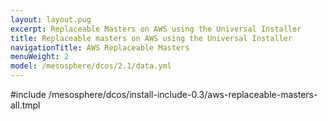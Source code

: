 ```yaml
---
layout: layout.pug
excerpt: Replaceable Masters on AWS using the Universal Installer
title: Replaceable masters on AWS using the Universal Installer
navigationTitle: AWS Replaceable Masters
menuWeight: 2
model: /mesosphere/dcos/2.1/data.yml
---
```


#include /mesosphere/dcos/install-include-0.3/aws-replaceable-masters-all.tmpl
